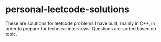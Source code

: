 # personal-leetcode-solutions
These are solutions for leetcode problems I have built, mainly in C++, in order to prepare for technical interviews. Questions are sorted based on topic.
